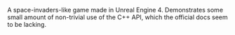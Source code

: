 A space-invaders-like game made in Unreal Engine 4. Demonstrates some small amount of non-trivial use of the C++ API, which the official docs seem to be lacking.
